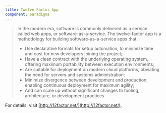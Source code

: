 ```yaml
---
title: Twelve Factor App
component: paradigms
---
```

> In the modern era, software is commonly delivered as a service: called web apps, or software-as-a-service.
> The twelve-factor app is a methodology for building software-as-a-service apps that:
>
> * Use declarative formats for setup automation, to minimize time and cost for new developers joining the project;
> * Have a clean contract with the underlying operating system, offering maximum portability between execution environments;
> * Are suitable for deployment on modern cloud platforms, obviating the need for servers and systems administration;
> * Minimize divergence between development and production, enabling continuous deployment for maximum agility;
> * And can scale up without significant changes to tooling, architecture, or development practices.

For details, visit [http://12factor.net/](http://12factor.net/).
